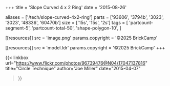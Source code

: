 +++
title = 'Slope Curved 4 x 2 Ring'
date  = '2015-08-26'

aliases = ['/tech/slope-curved-4x2-ring']
parts = ['93606', '3794b', '3023', '3023', '48336', '60470b']
size  = ['15s', '15s', '2s']
tags  = [
  'partcount-segment-5',
  'partcount-total-50',
  'shape-polygon-10',
]

[[resources]]
src              = 'image.png'
params.copyright = '©2025 BrickCamp'

[[resources]]
src              = 'model.ldr'
params.copyright = '©2025 BrickCamp'
+++

{{< linkbox
    url="https://www.flickr.com/photos/96739476@N04/17047137816"
    title="Circle Technique"
    author="Joe Miller"
    date="2015-04-07"
>}}

